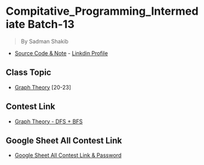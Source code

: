 # Compitative_Programming_Intermediate Batch-13

> By Sadman Shakib

- [Source Code & Note](https://github.com/Sadman007/DevSkill-Programming-Course---Basic---Public-CodeBank/tree/master/DevSkill_CP/Intermediate/Batch%2013) - [Linkdin Profile](https://www.linkedin.com/in/sadman007)
## Class Topic

- [Graph Theory](https://github.com/Shamim448/Compitative_Programming/tree/CP_Intermediate/Graph-Theory) [20-23]
## Contest Link

- [Graph Theory - DFS + BFS](vjudge.net/contest/517797)

## Google Sheet All Contest Link

- [Google Sheet All Contest Link & Password](https://docs.google.com/spreadsheets/d/1drUEeiNoPWLQQyc7boW25_vpTUW3Jk_mgtNUVcJpNto/edit#gid=1061998429)
